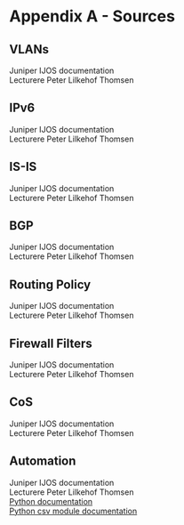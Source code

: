 # Appendix A - Sources

## VLANs
Juniper IJOS documentation   
Lecturere Peter Lilkehof Thomsen   


## IPv6
Juniper IJOS documentation   
Lecturere Peter Lilkehof Thomsen   

## IS-IS
Juniper IJOS documentation   
Lecturere Peter Lilkehof Thomsen   

## BGP
Juniper IJOS documentation   
Lecturere Peter Lilkehof Thomsen   

## Routing Policy
Juniper IJOS documentation   
Lecturere Peter Lilkehof Thomsen   

## Firewall Filters
Juniper IJOS documentation   
Lecturere Peter Lilkehof Thomsen   

## CoS
Juniper IJOS documentation   
Lecturere Peter Lilkehof Thomsen   

## Automation
Juniper IJOS documentation   
Lecturere Peter Lilkehof Thomsen   
[Python documentation](https://docs.python.org/3/)   
[Python csv module documentation](https://docs.python.org/3/library/csv.html)   
